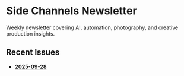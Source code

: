 # Side Channels Newsletter

Weekly newsletter covering AI, automation, photography, and creative production insights.

## Recent Issues



- **[2025-09-28](https://substack.banast.as/newsletters/2025-09-28_SideChannels)**